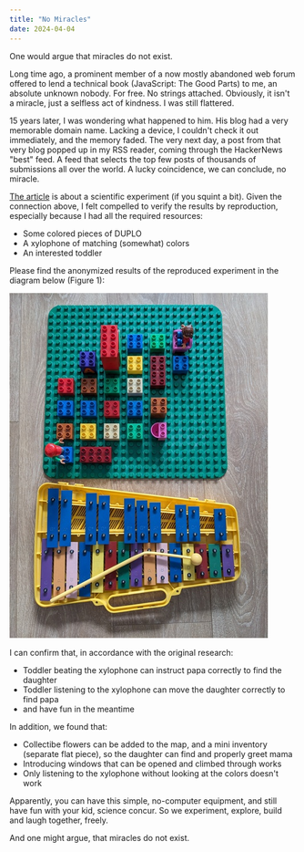 ```yaml
---
title: "No Miracles"
date: 2024-04-04
---
```


One would argue that miracles do not exist.

Long time ago, a prominent member of a now mostly abandoned web forum offered to lend
a technical book (JavaScript: The Good Parts) to me, an absolute unknown nobody. For free. No strings attached.
Obviously, it isn't a miracle, just a selfless act of kindness. I was still flattered.

15 years later, I was wondering what happened to him. His blog had a very memorable domain name.
Lacking a device, I couldn't check it out immediately, and the memory faded. The very next day,
a post from that very blog popped up in my RSS reader, coming through the HackerNews "best" feed.
A feed that selects the top few posts of thousands of submissions all over the world.
A lucky coincidence, we can conclude, no miracle.

[The article](https://20y.hu/~slink/journal/xylophone-duplo/) is about a scientific experiment (if you squint a bit). Given the connection above,
I felt compelled to verify the results by reproduction, especially because I had all the required resources:

 - Some colored pieces of DUPLO
 - A xylophone of matching (somewhat) colors
 - An interested toddler

Please find the anonymized results of the reproduced experiment in the diagram below (Figure 1):

![Colored duplo pieces arranged in a matrix, with two figures at opposite corners, and a similarly colored xylophone](/img/xylophone.jpg)

I can confirm that, in accordance with the original research:

 - Toddler beating the xylophone can instruct papa correctly to find the daughter
 - Toddler listening to the xylophone can move the daughter correctly to find papa
 - and have fun in the meantime

In addition, we found that:

 - Collectibe flowers can be added to the map, and a mini inventory (separate flat piece),
   so the daughter can find and properly greet mama
 - Introducing windows that can be opened and climbed through works
 - Only listening to the xylophone without looking at the colors doesn't work

Apparently, you can have this simple, no-computer equipment, and still have fun with your kid,
science concur. So we experiment, explore, build and laugh together, freely.

And one might argue, that miracles do not exist.

